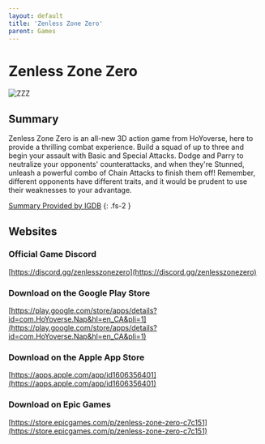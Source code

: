 ```yaml
---
layout: default
title: 'Zenless Zone Zero'
parent: Games
---
```


# Zenless Zone Zero

![ZZZ](https://cdn.discordapp.com/emojis/1264987656371310633.png)

## Summary

Zenless Zone Zero is an all-new 3D action game from HoYoverse, here to provide a thrilling combat experience. Build a squad of up to three and begin your assault with Basic and Special Attacks. Dodge and Parry to neutralize your opponents' counterattacks, and when they're Stunned, unleash a powerful combo of Chain Attacks to finish them off! Remember, different opponents have different traits, and it would be prudent to use their weaknesses to your advantage.

[Summary Provided by IGDB](https://www.igdb.com/games/zenless-zone-zero)
{: .fs-2 }

## Websites

### Official Game Discord

[https://discord.gg/zenlesszonezero](https://discord.gg/zenlesszonezero)

### Download on the Google Play Store

[https://play.google.com/store/apps/details?id=com.HoYoverse.Nap&hl=en_CA&pli=1](https://play.google.com/store/apps/details?id=com.HoYoverse.Nap&hl=en_CA&pli=1)

### Download on the Apple App Store

[https://apps.apple.com/app/id1606356401](https://apps.apple.com/app/id1606356401)

### Download on Epic Games

[https://store.epicgames.com/p/zenless-zone-zero-c7c151](https://store.epicgames.com/p/zenless-zone-zero-c7c151)